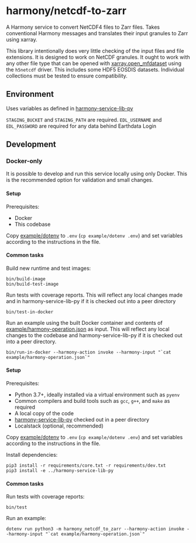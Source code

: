 # harmony/netcdf-to-zarr

A Harmony service to convert NetCDF4 files to Zarr files.  Takes conventional Harmony messages and translates
their input granules to Zarr using xarray.

This library intentionally does very little checking of the input files and file extensions.  It is designed
to work on NetCDF granules.  It ought to work with any other file type that can be opened with
[xarray.open_mfdataset](http://xarray.pydata.org/en/stable/generated/xarray.open_mfdataset.html) using the
`h5netcdf` driver.  This includes some HDF5 EOSDIS datasets.  Individual collections must be tested to ensure
compatibility.

## Environment

Uses variables as defined in
[harmony-service-lib-py](https://git.earthdata.nasa.gov/projects/HARMONY/repos/harmony-service-lib-py/browse)

`STAGING_BUCKET` and `STAGING_PATH` are required. `EDL_USERNAME` and `EDL_PASSWORD` are
required for any data behind Earthdata Login

## Development

### Docker-only

It is possible to develop and run this service locally using only Docker.  This is the recommended option
for validation and small changes.

#### Setup

Prerequisites:
  - Docker
  - This codebase

Copy [example/dotenv](example/dotenv) to `.env` (`cp example/dotenv .env`) and set variables according
to the instructions in the file.

#### Common tasks

Build new runtime and test images:
```
bin/build-image
bin/build-test-image
```

Run tests with coverage reports.  This will reflect any local changes made and in harmony-service-lib-py if it is checked
out into a peer directory
```
bin/test-in-docker
```

Run an example using the built Docker container and contents of [example/harmony-operation.json](example/harmony-operation.json)
as input.  This will reflect any local changes to the codebase and harmony-service-lib-py if it is checked out
into a peer directory.
```
bin/run-in-docker --harmony-action invoke --harmony-input "`cat example/harmony-operation.json`"
```

#### Setup

Prerequisites:
  - Python 3.7+, ideally installed via a virtual environment such as `pyenv`
  - Common compilers and build tools such as `gcc`, `g++`, and `make` as required
  - A local copy of the code
  - [harmony-service-lib-py](https://git.earthdata.nasa.gov/projects/HARMONY/repos/harmony-service-lib-py/browse) checked out in a peer directory
  - Localstack (optional, recommended)

Copy [example/dotenv](example/dotenv) to `.env` (`cp example/dotenv .env`) and set variables according
to the instructions in the file.

Install dependencies:
```
pip3 install -r requirements/core.txt -r requirements/dev.txt
pip3 install -e ../harmony-service-lib-py
```

#### Common tasks

Run tests with coverage reports:
```
bin/test
```

Run an example:
```
dotenv run python3 -m harmony_netcdf_to_zarr --harmony-action invoke --harmony-input "`cat example/harmony-operation.json`"
```